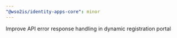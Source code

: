 ```yaml
---
"@wso2is/identity-apps-core": minor
---
```


Improve API error response handling in dynamic registration portal
